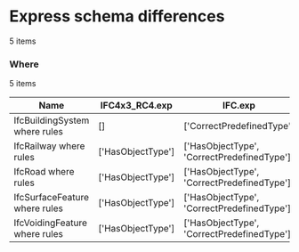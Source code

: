 # Express schema differences

5 items

### Where

5 items

| Name                          | IFC4x3_RC4.exp    | IFC.exp                                    |
|-------------------------------|-------------------|--------------------------------------------|
| IfcBuildingSystem where rules | []                | ['CorrectPredefinedType']                  |
| IfcRailway where rules        | ['HasObjectType'] | ['HasObjectType', 'CorrectPredefinedType'] |
| IfcRoad where rules           | ['HasObjectType'] | ['HasObjectType', 'CorrectPredefinedType'] |
| IfcSurfaceFeature where rules | ['HasObjectType'] | ['HasObjectType', 'CorrectPredefinedType'] |
| IfcVoidingFeature where rules | ['HasObjectType'] | ['HasObjectType', 'CorrectPredefinedType'] |
